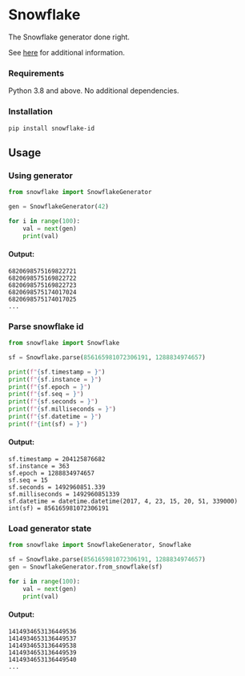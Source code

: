 # Snowflake

The Snowflake generator done right.

See [here](https://en.wikipedia.org/wiki/Snowflake_ID) for additional information.

### Requirements

Python 3.8 and above. No additional dependencies.

### Installation

`pip install snowflake-id`

## Usage

### Using generator

```python
from snowflake import SnowflakeGenerator

gen = SnowflakeGenerator(42)

for i in range(100):
    val = next(gen)
    print(val)
```

#### Output:

```text
6820698575169822721
6820698575169822722
6820698575169822723
6820698575174017024
6820698575174017025
...
```

### Parse snowflake id

```python
from snowflake import Snowflake

sf = Snowflake.parse(856165981072306191, 1288834974657)

print(f"{sf.timestamp = }")
print(f"{sf.instance = }")
print(f"{sf.epoch = }")
print(f"{sf.seq = }")
print(f"{sf.seconds = }")
print(f"{sf.milliseconds = }")
print(f"{sf.datetime = }")
print(f"{int(sf) = }")
```

#### Output:

```text
sf.timestamp = 204125876682
sf.instance = 363
sf.epoch = 1288834974657
sf.seq = 15
sf.seconds = 1492960851.339
sf.milliseconds = 1492960851339
sf.datetime = datetime.datetime(2017, 4, 23, 15, 20, 51, 339000)
int(sf) = 856165981072306191
```

### Load generator state

```python
from snowflake import SnowflakeGenerator, Snowflake

sf = Snowflake.parse(856165981072306191, 1288834974657)
gen = SnowflakeGenerator.from_snowflake(sf)

for i in range(100):
    val = next(gen)
    print(val)
```

#### Output:

```text
1414934653136449536
1414934653136449537
1414934653136449538
1414934653136449539
1414934653136449540
...
```
